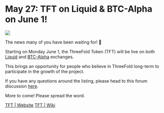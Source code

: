 # May 27: TFT on Liquid & BTC-Alpha on June 1!

![](./img/btcalphaliquid.png)

The news many of you have been waiting for! 🥁

Starting on Monday June 1, the ThreeFold Token (TFT) will be live on both [Liquid](https://liquid.com) and [BTC-Alpha](https://btc-alpha.com) exchanges.

This brings an opportunity for people who believe in ThreeFold long-term to participate in the growth of the project.

If you have any questions around the listing, please head to this forum discussion [here](https://forum.threefold.io/t/tft-is-listing-on-liquid-and-btc-alpha-on-the-1st-of-june-2020/492).

More to come! Please spread the word.

[TFT | Website](https://threefold.io/token.html)
[TFT | Wiki](token)

